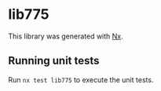 # lib775

This library was generated with [Nx](https://nx.dev).

## Running unit tests

Run `nx test lib775` to execute the unit tests.

